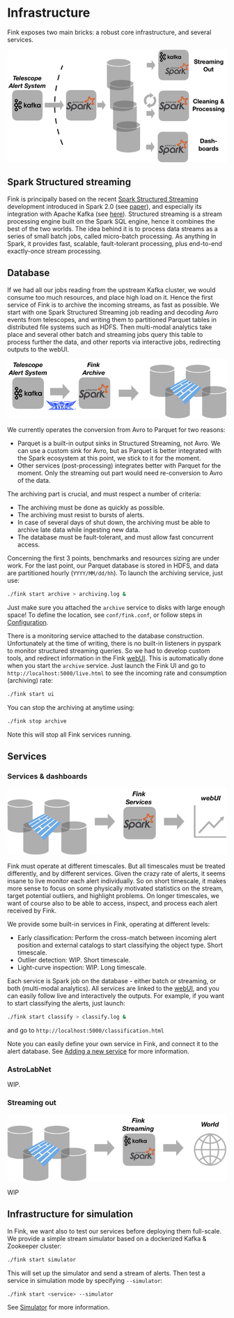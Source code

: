 # Infrastructure

Fink exposes two main bricks: a robust core infrastructure, and several services.

![Screenshot](../img/platform_wo_logo_hor.png)

## Spark Structured streaming

Fink is principally based on the recent [Spark Structured Streaming](https://spark.apache.org/docs/latest/structured-streaming-programming-guide.html) development introduced in Spark 2.0 (see [paper](https://cs.stanford.edu/~matei/papers/2018/sigmod_structured_streaming.pdf)), and especially its integration with Apache Kafka (see [here](https://spark.apache.org/docs/latest/structured-streaming-kafka-integration.html)). Structured streaming is a stream processing engine built on the Spark SQL engine, hence it combines the best of the two worlds.
The idea behind it is to process data streams as a series of small batch jobs, called micro-batch processing. As anything in Spark, it provides fast, scalable, fault-tolerant processing, plus end-to-end exactly-once stream processing.

## Database

If we had all our jobs reading from the upstream Kafka cluster, we would consume too much resources, and place high load on it. Hence the first service of Fink is to archive the incoming streams, as fast as possible. We start with one Spark Structured Streaming job reading and decoding Avro events from telescopes, and writing them to partitioned Parquet tables in distributed file systems such as HDFS. Then multi-modal analytics take place and several other batch and streaming jobs query this table to process further the data, and other reports via interactive jobs, redirecting outputs to the webUI.

![Screenshot](../img/archiving.png)

We currently operates the conversion from Avro to Parquet for two reasons:

- Parquet is a built-in output sinks in Structured Streaming, not Avro. We can use a custom sink for Avro, but as Parquet is better integrated with the Spark ecosystem at this point, we stick to it for the moment.
- Other services (post-processing) integrates better with Parquet for the moment. Only the streaming out part would need re-conversion to Avro of the data.

The archiving part is crucial, and must respect a number of criteria:

- The archiving must be done as quickly as possible.
- The archiving must resist to bursts of alerts.
- In case of several days of shut down, the archiving must be able to archive late data while ingesting new data.
- The database must be fault-tolerant, and must allow fast concurrent access.

Concerning the first 3 points, benchmarks and resources sizing are under work. For the last point, our Parquet database is stored in HDFS, and data are partitioned hourly (`YYYY/MM/dd/hh`). To launch the archiving service, just use:

```bash
./fink start archive > archiving.log &
```

Just make sure you attached the `archive` service to disks with large enough space! To define the location, see `conf/fink.conf`, or follow steps in [Configuration](configuration.md).

There is a monitoring service attached to the database construction. Unfortunately at the time of writing, there is no built-in listeners in pyspark to monitor structured streaming queries. So we had to develop custom tools, and redirect information in the Fink [webUI](webui.md). This is automatically done when you start the `archive` service. Just launch the Fink UI and go to `http://localhost:5000/live.html` to see the incoming rate and consumption (archiving) rate:

```bash
./fink start ui
```

You can stop the archiving at anytime using:

```bash
./fink stop archive
```

Note this will stop all Fink services running.

## Services

### Services & dashboards

![Screenshot](../img/monitoring.png)

Fink must operate at different timescales. But all timescales must be treated differently, and by different services. Given the crazy rate of alerts, it seems insane to live monitor each alert individually. So on short timescale, it makes more sense to focus on some physically motivated statistics on the stream, target potential outliers, and highlight problems. On longer timescales, we want of course also to be able to access, inspect, and process each alert received by Fink.

We provide some built-in services in Fink, operating at different levels:

- Early classification: Perform the cross-match between incoming alert position and external catalogs to start classifying the object type. Short timescale.
- Outlier detection: WIP. Short timescale.
- Light-curve inspection: WIP. Long timescale.

Each service is Spark job on the database - either batch or streaming, or both (multi-modal analytics). All services are linked to the [webUI](webui.md), and you can easily follow live and interactively the outputs. For example, if you want to start classifying the alerts, just launch:

```bash
./fink start classify > classify.log &
```

and go to `http://localhost:5000/classification.html`


Note you can easily define your own service in Fink, and connect it to the alert database. See [Adding a new service](adding-new-service.md) for more information.

### AstroLabNet

WIP.

### Streaming out

![Screenshot](../img/streaming.png)

WIP

## Infrastructure for simulation

In Fink, we want also to test our services before deploying them full-scale. We provide a simple stream simulator based on a dockerized Kafka & Zookeeper cluster:

```bash
./fink start simulator
```

This will set up the simulator and send a stream of alerts. Then test a service in simulation mode by specifying `--simulator`:

```bash
./fink start <service> --simulator
```

See [Simulator](simulator.md) for more information.

